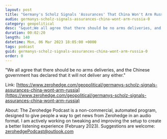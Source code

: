 ```yaml
---
layout: post
title: "Germany's Scholz Signals 'Assurances' That China Won't Arm Russia"
audio: germanys-scholz-signals-assurances-china-wont-arm-russia-0
category: geopolitical
desc: "&quot;We all agree that there should be no arms deliveries, and the Chinese government has declared that it will not deliver any either.&quot;"
duration: 00:02:20
length: 140
datetime: Mon, 06 Mar 2023 18:05:00 +0000
tags: podcast
guid: germanys-scholz-signals-assurances-china-wont-arm-russia-0
order: 0
---
```

&quot;We all agree that there should be no arms deliveries, and the Chinese government has declared that it will not deliver any either.&quot;

Link: [https://www.zerohedge.com/geopolitical/germanys-scholz-signals-assurances-china-wont-arm-russia](https://www.zerohedge.com/geopolitical/germanys-scholz-signals-assurances-china-wont-arm-russia)

About: The Zerohedge Podcast is a non-commercial, automated program, designed to give people a way to get news from Zerohedge in an audio format.  I am actively working on tweaking and improving the setup to create a better listening experience (February 2023).  Suggestions are welcome: [zerohedgePodcast@outlook.com](mailto:zerohedgePodcast@outlook.com)